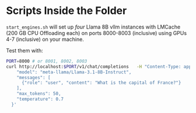 # Scripts Inside the Folder

`start_engines.sh` will set up *four* Llama 8B vllm instances with LMCache (200 GB CPU Offloading each) on ports 8000-8003 (inclusive) using GPUs 4-7 (inclusive) on your machine.


Test them with:


```bash
PORT=8000 # or 8001, 8002, 8003
curl http://localhost:$PORT/v1/chat/completions   -H "Content-Type: application/json"   -H "Authorization: Bearer $HF_TOKEN"   -d '{
    "model": "meta-llama/Llama-3.1-8B-Instruct",
    "messages": [
      {"role": "user", "content": "What is the capital of France?"}
    ],
    "max_tokens": 50,
    "temperature": 0.7
  }'
```

